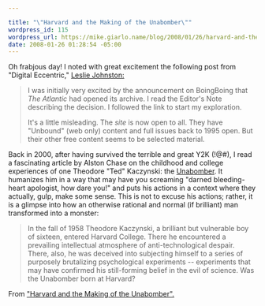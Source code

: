 ```yaml
---

title: "\"Harvard and the Making of the Unabomber\""
wordpress_id: 115
wordpress_url: https://mike.giarlo.name/blog/2008/01/26/harvard-and-the-making-of-the-unabomber/
date: 2008-01-26 01:28:54 -05:00
---
```

Oh frabjous day!  I noted with great excitement the following post from "Digital Eccentric," <a href="http://digitaleccentric.blogspot.com/2008/01/theatlanticcom.html" target="_blank">Leslie Johnston:</a>
<blockquote> I was initially very excited by the announcement on BoingBoing that <span style="font-style: italic">The Atlantic</span> had opened its archive.  I read the Editor's Note describing the decision.  I followed the link to start my exploration.

It's a little misleading. The _site_ is now open to all. They have "Unbound" (web only) content and full issues back to 1995 open. But their other free content seems to be selected material.</blockquote>
Back in 2000, after having survived the terrible and great Y2K (!@#), I read a fascinating article by Alston Chase on the childhood and college experiences of one Theodore "Ted" Kaczynski: the <a href="http://en.wikipedia.org/wiki/Unabomber" target="_blank">Unabomber</a>.  It humanizes him in a way that may have you screaming "darned bleeding-heart apologist, how dare you!" and puts his actions in a context where they actually, gulp, make some sense.  This is not to excuse his actions; rather, it is a glimpse into how an otherwise rational and normal (if brilliant) man transformed into a monster:
<blockquote> In the fall of 1958 Theodore Kaczynski, a brilliant but vulnerable boy of sixteen, entered Harvard College. There he encountered a prevailing intellectual atmosphere of anti-technological despair. There, also, he was deceived into subjecting himself to a series of purposely brutalizing psychological experiments -- experiments that may have confirmed his still-forming belief in the evil of science. Was the Unabomber born at Harvard?</blockquote>
From <a href="http://www.theatlantic.com/issues/2000/06/chase.htm" target="_blank">"Harvard and the Making of the Unabomber".</a>
